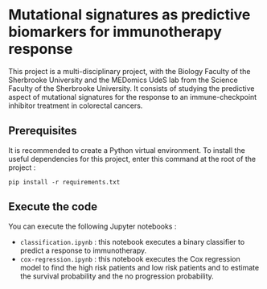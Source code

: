 # Mutational signatures as predictive biomarkers for immunotherapy response

This project is a multi-disciplinary project, with the Biology Faculty of the Sherbrooke University and the MEDomics UdeS lab from the Science Faculty of the Sherbrooke University. It consists of studying the predictive aspect of mutational signatures for the response to an immune-checkpoint inhibitor treatment in colorectal cancers.

## Prerequisites
It is recommended to create a Python virtual environment. To install the useful dependencies for this project, enter this command at the root of the project :
```
pip install -r requirements.txt
```

## Execute the code
You can execute the following Jupyter notebooks :
- `classification.ipynb` : this notebook executes a binary classifier to predict a response to immunotherapy.
- `cox-regression.ipynb` : this notebook executes the Cox regression model to find the high risk patients and low risk patients and to estimate the survival probability and the no progression probability. 